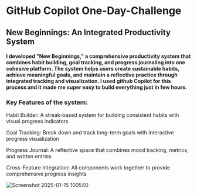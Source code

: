 <h1>GitHub Copilot One-Day-Challenge </h1>

<h2>New Beginnings: An Integrated Productivity System</h2>

<h4>I developed "New Beginnings," a comprehensive productivity system that combines habit building, goal tracking, and progress journaling into one cohesive platform. The system helps users create sustainable habits, achieve meaningful goals, and maintain a reflective practice through integrated tracking and visualization. I used github Copilot for this process and it made me super easy to build everything just in few hours.</h4>

<h3>Key Features of the system: </h3>

<p>Habit Builder: A streak-based system for building consistent habits with visual progress indicators</p>
<p>Goal Tracking: Break down and track long-term goals with interactive progress visualization</p>
<p>Progress Journal: A reflective space that combines mood tracking, metrics, and written entries</p>
<p>Cross-Feature Integration: All components work together to provide comprehensive progress insights</p>


![Screenshot 2025-01-15 100540](https://github.com/user-attachments/assets/53918a22-5c04-4b74-9187-248638540d76)

